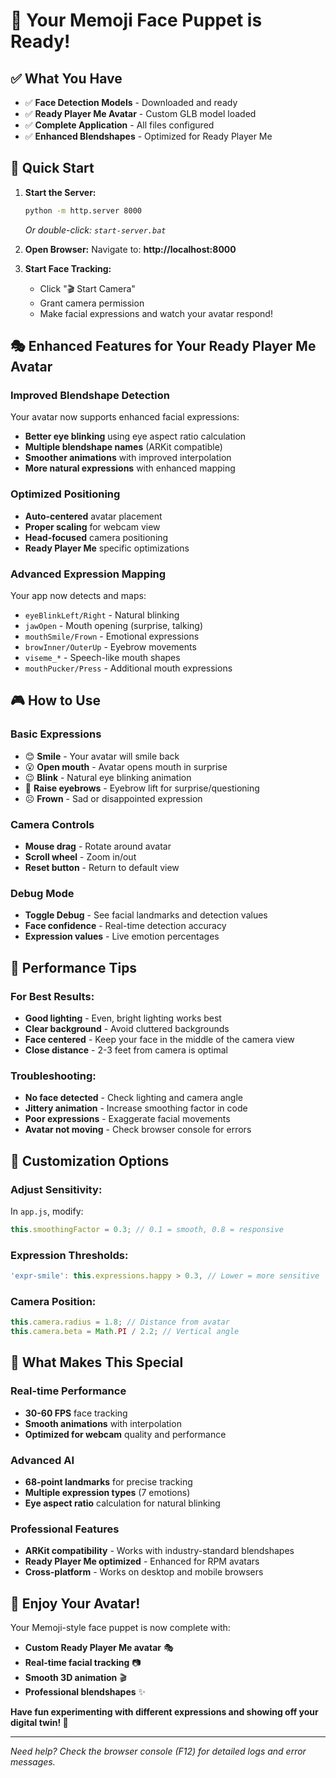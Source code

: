 # 🎉 Your Memoji Face Puppet is Ready!

## ✅ What You Have

- ✅ **Face Detection Models** - Downloaded and ready
- ✅ **Ready Player Me Avatar** - Custom GLB model loaded
- ✅ **Complete Application** - All files configured
- ✅ **Enhanced Blendshapes** - Optimized for Ready Player Me

## 🚀 Quick Start

1. **Start the Server:**
   ```cmd
   python -m http.server 8000
   ```
   *Or double-click: `start-server.bat`*

2. **Open Browser:**
   Navigate to: **http://localhost:8000**

3. **Start Face Tracking:**
   - Click "🎬 Start Camera"
   - Grant camera permission
   - Make facial expressions and watch your avatar respond!

## 🎭 Enhanced Features for Your Ready Player Me Avatar

### **Improved Blendshape Detection**
Your avatar now supports enhanced facial expressions:
- **Better eye blinking** using eye aspect ratio calculation
- **Multiple blendshape names** (ARKit compatible)
- **Smoother animations** with improved interpolation
- **More natural expressions** with enhanced mapping

### **Optimized Positioning**
- **Auto-centered** avatar placement
- **Proper scaling** for webcam view
- **Head-focused** camera positioning
- **Ready Player Me** specific optimizations

### **Advanced Expression Mapping**
Your app now detects and maps:
- `eyeBlinkLeft/Right` - Natural blinking
- `jawOpen` - Mouth opening (surprise, talking)
- `mouthSmile/Frown` - Emotional expressions
- `browInner/OuterUp` - Eyebrow movements
- `viseme_*` - Speech-like mouth shapes
- `mouthPucker/Press` - Additional mouth expressions

## 🎮 How to Use

### **Basic Expressions**
- 😊 **Smile** - Your avatar will smile back
- 😮 **Open mouth** - Avatar opens mouth in surprise
- 😉 **Blink** - Natural eye blinking animation
- 🤨 **Raise eyebrows** - Eyebrow lift for surprise/questioning
- ☹️ **Frown** - Sad or disappointed expression

### **Camera Controls**
- **Mouse drag** - Rotate around avatar
- **Scroll wheel** - Zoom in/out
- **Reset button** - Return to default view

### **Debug Mode**
- **Toggle Debug** - See facial landmarks and detection values
- **Face confidence** - Real-time detection accuracy
- **Expression values** - Live emotion percentages

## 🔧 Performance Tips

### **For Best Results:**
- **Good lighting** - Even, bright lighting works best
- **Clear background** - Avoid cluttered backgrounds
- **Face centered** - Keep your face in the middle of the camera view
- **Close distance** - 2-3 feet from camera is optimal

### **Troubleshooting:**
- **No face detected** - Check lighting and camera angle
- **Jittery animation** - Increase smoothing factor in code
- **Poor expressions** - Exaggerate facial movements
- **Avatar not moving** - Check browser console for errors

## 🎨 Customization Options

### **Adjust Sensitivity:**
In `app.js`, modify:
```javascript
this.smoothingFactor = 0.3; // 0.1 = smooth, 0.8 = responsive
```

### **Expression Thresholds:**
```javascript
'expr-smile': this.expressions.happy > 0.3, // Lower = more sensitive
```

### **Camera Position:**
```javascript
this.camera.radius = 1.8; // Distance from avatar
this.camera.beta = Math.PI / 2.2; // Vertical angle
```

## 🌟 What Makes This Special

### **Real-time Performance**
- **30-60 FPS** face tracking
- **Smooth animations** with interpolation
- **Optimized for webcam** quality and performance

### **Advanced AI**
- **68-point landmarks** for precise tracking
- **Multiple expression types** (7 emotions)
- **Eye aspect ratio** calculation for natural blinking

### **Professional Features**
- **ARKit compatibility** - Works with industry-standard blendshapes
- **Ready Player Me optimized** - Enhanced for RPM avatars
- **Cross-platform** - Works on desktop and mobile browsers

## 🎉 Enjoy Your Avatar!

Your Memoji-style face puppet is now complete with:
- **Custom Ready Player Me avatar** 🎭
- **Real-time facial tracking** 📷
- **Smooth 3D animation** 🎬
- **Professional blendshapes** ✨

**Have fun experimenting with different expressions and showing off your digital twin! 🚀**

---

*Need help? Check the browser console (F12) for detailed logs and error messages.*
